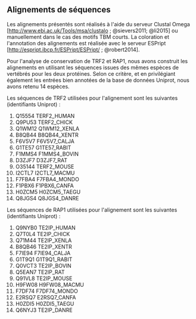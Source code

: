 ## Alignements de séquences

Les alignements présentés sont réalisés à l'aide du serveur Clustal Omega
[<http://www.ebi.ac.uk/Tools/msa/clustalo> ; @sievers2011; @li2015] ou
manuellement dans le cas des motifs TBM courts. La coloration et l'annotation
des alignements est réalisée avec le serveur ESPript
[<http://espript.ibcp.fr/ESPript/ESPript/> ; @robert2014].

Pour l'analyse de conservation de TRF2 et RAP1, nous avons construit les
alignements en utilisant les séquences issues des mêmes espèces de vertébrés
pour les deux protéines. Selon ce critère, et en privilégiant également les
entrées bien annotées de la base de données Uniprot, nous avons retenu
14 espèces.

Les séquences de TRF2 utilisées pour l'alignement sont les suivantes
(identifiants Uniprot) :

1. Q15554 TERF2_HUMAN
2. Q9PU53 TERF2_CHICK
3. Q1WM12 Q1WM12_XENLA
4. B8QB44 B8QB44_XENTR
5. F6V5V7 F6V5V7_CALJA
6. G1TE57 G1TE57_RABIT
7. F1MMS4 F1MMS4_BOVIN
8. D3ZJF7 D3ZJF7_RAT
9. O35144 TERF2_MOUSE
10. I2CTL7 I2CTL7_MACMU
11. F7FBA4 F7FBA4_MONDO
12. F1PBX6 F1PBX6_CANFA
13. H0ZCM5 H0ZCM5_TAEGU
14. Q8JGS4 Q8JGS4_DANRE

Les séquences de RAP1 utilisées pour l'alignement sont les suivantes
(identifiants Uniprot) :

1. Q9NYB0 TE2IP_HUMAN
2. Q7T0L4 TE2IP_CHICK
3. Q71M44 TE2IP_XENLA
4. B8QB46 TE2IP_XENTR
5. F7IE94 F7IE94_CALJA
6. G1T9Q1 G1T9Q1_RABIT
7. Q0VCT3 TE2IP_BOVIN
8. Q5EAN7 TE2IP_RAT
9. Q91VL8 TE2IP_MOUSE
10. H9FW08 H9FW08_MACMU
11. F7DF74 F7DF74_MONDO
12. E2RSQ7 E2RSQ7_CANFA
13. H0ZDI5 H0ZDI5_TAEGU
14. Q6NYJ3 TE2IP_DANRE

